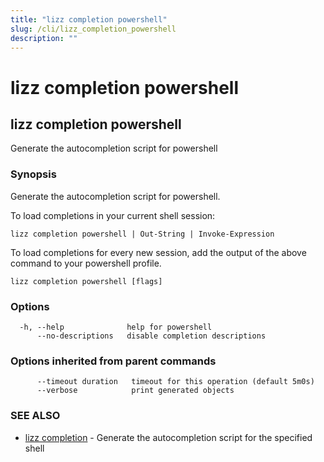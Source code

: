 ```yaml
---
title: "lizz completion powershell"
slug: /cli/lizz_completion_powershell
description: ""
---
```


# lizz completion powershell

## lizz completion powershell

Generate the autocompletion script for powershell

### Synopsis

Generate the autocompletion script for powershell.

To load completions in your current shell session:

	lizz completion powershell | Out-String | Invoke-Expression

To load completions for every new session, add the output of the above command
to your powershell profile.


```
lizz completion powershell [flags]
```

### Options

```
  -h, --help              help for powershell
      --no-descriptions   disable completion descriptions
```

### Options inherited from parent commands

```
      --timeout duration   timeout for this operation (default 5m0s)
      --verbose            print generated objects
```

### SEE ALSO

* [lizz completion](/docs/cli/lizz_completion/)	 - Generate the autocompletion script for the specified shell

